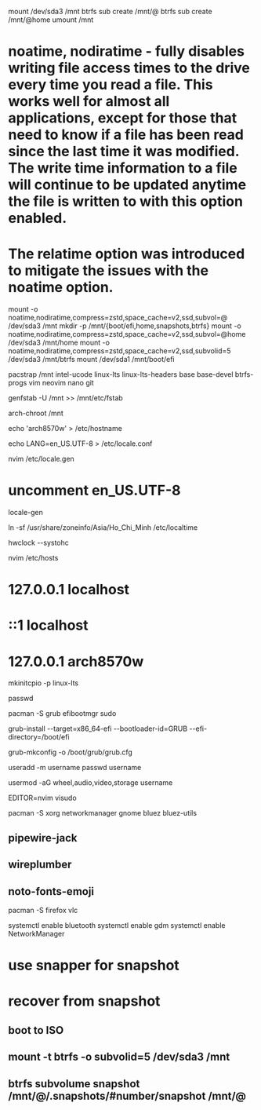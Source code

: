 mount /dev/sda3 /mnt
btrfs sub create /mnt/@
btrfs sub create /mnt/@home
umount /mnt

# noatime, nodiratime - fully disables writing file access times to the drive every time you read a file. This works well for almost all applications, except for those that need to know if a file has been read since the last time it was modified. The write time information to a file will continue to be updated anytime the file is written to with this option enabled.
# The **relatime** option was introduced to mitigate the issues with the noatime option.
mount -o noatime,nodiratime,compress=zstd,space_cache=v2,ssd,subvol=@ /dev/sda3 /mnt
mkdir -p /mnt/{boot/efi,home,snapshots,btrfs}
mount -o noatime,nodiratime,compress=zstd,space_cache=v2,ssd,subvol=@home /dev/sda3 /mnt/home
mount -o noatime,nodiratime,compress=zstd,space_cache=v2,ssd,subvolid=5 /dev/sda3 /mnt/btrfs
mount /dev/sda1 /mnt/boot/efi

pacstrap /mnt intel-ucode linux-lts linux-lts-headers base base-devel btrfs-progs vim neovim nano git

genfstab -U /mnt >> /mnt/etc/fstab

arch-chroot /mnt

echo 'arch8570w' > /etc/hostname

echo LANG=en_US.UTF-8 > /etc/locale.conf

nvim /etc/locale.gen
# uncomment en_US.UTF-8

locale-gen

ln -sf /usr/share/zoneinfo/Asia/Ho_Chi_Minh /etc/localtime

hwclock --systohc

nvim /etc/hosts
# 127.0.0.1           localhost
# ::1                 localhost
# 127.0.0.1           arch8570w

mkinitcpio -p linux-lts

passwd

pacman -S grub efibootmgr sudo

grub-install --target=x86_64-efi --bootloader-id=GRUB --efi-directory=/boot/efi

grub-mkconfig -o /boot/grub/grub.cfg

useradd -m username
passwd username

usermod -aG wheel,audio,video,storage username

EDITOR=nvim visudo

pacman -S xorg networkmanager gnome bluez bluez-utils
## pipewire-jack
## wireplumber
## noto-fonts-emoji

pacman -S firefox vlc 

systemctl enable bluetooth
systemctl enable gdm
systemctl enable NetworkManager

# use snapper for snapshot

# recover from snapshot
## boot to ISO
## mount -t btrfs -o subvolid=5 /dev/sda3 /mnt
## btrfs subvolume snapshot /mnt/@/.snapshots/#number/snapshot /mnt/@
